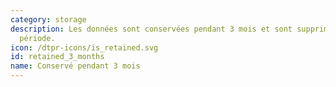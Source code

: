 ```yaml
---
category: storage
description: Les données sont conservées pendant 3 mois et sont supprimées aprés cette
  période.
icon: /dtpr-icons/is_retained.svg
id: retained_3_months
name: Conservé pendant 3 mois
---
```

